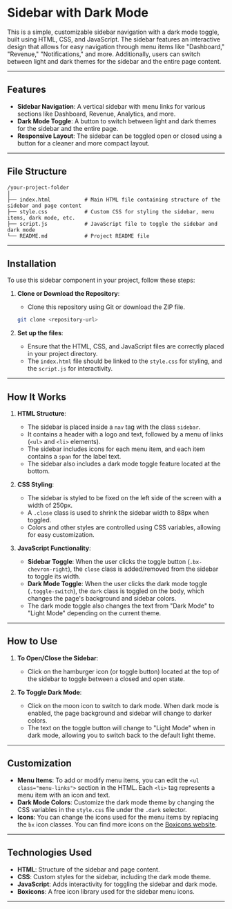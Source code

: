 # Sidebar with Dark Mode

This is a simple, customizable sidebar navigation with a dark mode toggle, built using HTML, CSS, and JavaScript. The sidebar features an interactive design that allows for easy navigation through menu items like "Dashboard," "Revenue," "Notifications," and more. Additionally, users can switch between light and dark themes for the sidebar and the entire page content.

---

## Features

- **Sidebar Navigation**: A vertical sidebar with menu links for various sections like Dashboard, Revenue, Analytics, and more.
- **Dark Mode Toggle**: A button to switch between light and dark themes for the sidebar and the entire page.
- **Responsive Layout**: The sidebar can be toggled open or closed using a button for a cleaner and more compact layout.

---

## File Structure

```
/your-project-folder
│
├── index.html           # Main HTML file containing structure of the sidebar and page content
├── style.css            # Custom CSS for styling the sidebar, menu items, dark mode, etc.
├── script.js            # JavaScript file to toggle the sidebar and dark mode
└── README.md            # Project README file
```

---

## Installation

To use this sidebar component in your project, follow these steps:

1. **Clone or Download the Repository**:

   - Clone this repository using Git or download the ZIP file.

   ```bash
   git clone <repository-url>
   ```

2. **Set up the files**:
   - Ensure that the HTML, CSS, and JavaScript files are correctly placed in your project directory.
   - The `index.html` file should be linked to the `style.css` for styling, and the `script.js` for interactivity.

---

## How It Works

1. **HTML Structure**:

   - The sidebar is placed inside a `nav` tag with the class `sidebar`.
   - It contains a header with a logo and text, followed by a menu of links (`<ul>` and `<li>` elements).
   - The sidebar includes icons for each menu item, and each item contains a `span` for the label text.
   - The sidebar also includes a dark mode toggle feature located at the bottom.

2. **CSS Styling**:

   - The sidebar is styled to be fixed on the left side of the screen with a width of 250px.
   - A `.close` class is used to shrink the sidebar width to 88px when toggled.
   - Colors and other styles are controlled using CSS variables, allowing for easy customization.

3. **JavaScript Functionality**:
   - **Sidebar Toggle**: When the user clicks the toggle button (`.bx-chevron-right`), the `close` class is added/removed from the sidebar to toggle its width.
   - **Dark Mode Toggle**: When the user clicks the dark mode toggle (`.toggle-switch`), the `dark` class is toggled on the body, which changes the page's background and sidebar colors.
   - The dark mode toggle also changes the text from "Dark Mode" to "Light Mode" depending on the current theme.

---

## How to Use

1. **To Open/Close the Sidebar**:

   - Click on the hamburger icon (or toggle button) located at the top of the sidebar to toggle between a closed and open state.

2. **To Toggle Dark Mode**:
   - Click on the moon icon to switch to dark mode. When dark mode is enabled, the page background and sidebar will change to darker colors.
   - The text on the toggle button will change to "Light Mode" when in dark mode, allowing you to switch back to the default light theme.

---

## Customization

- **Menu Items**: To add or modify menu items, you can edit the `<ul class="menu-links">` section in the HTML. Each `<li>` tag represents a menu item with an icon and text.
- **Dark Mode Colors**: Customize the dark mode theme by changing the CSS variables in the `style.css` file under the `.dark` selector.
- **Icons**: You can change the icons used for the menu items by replacing the `bx` icon classes. You can find more icons on the [Boxicons website](https://boxicons.com/).

---

## Technologies Used

- **HTML**: Structure of the sidebar and page content.
- **CSS**: Custom styles for the sidebar, including the dark mode theme.
- **JavaScript**: Adds interactivity for toggling the sidebar and dark mode.
- **Boxicons**: A free icon library used for the sidebar menu icons.

---
